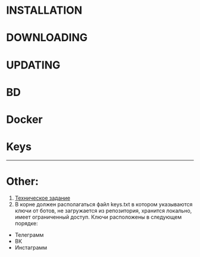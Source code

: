 # INSTALLATION
# DOWNLOADING
# UPDATING
# BD
# Docker
# Keys
___
# Other:
1. [Техническое задание](./TZ.md)
2. В корне должен располагаться файл keys.txt в котором указываются ключи от ботов, не загружается из репозитория, хранится локально, имеет ограниченный доступ. Ключи расположены в следующем порядке:
- Телеграмм
- ВК
- Инстаграмм
